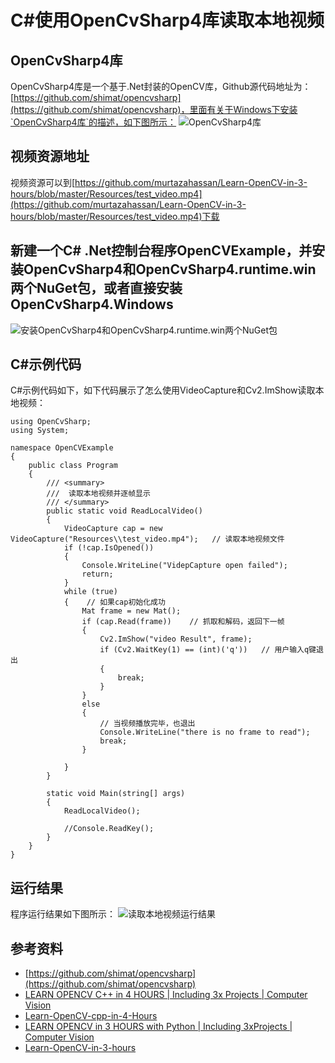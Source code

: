 # C#使用OpenCvSharp4库读取本地视频
## OpenCvSharp4库
OpenCvSharp4库是一个基于.Net封装的OpenCV库，Github源代码地址为：[https://github.com/shimat/opencvsharp](https://github.com/shimat/opencvsharp)，里面有关于Windows下安装`OpenCvSharp4库`的描述，如下图所示：
![OpenCvSharp4库](https://img-blog.csdnimg.cn/direct/46eb359cd4bc40929499a00504703119.png)
## 视频资源地址
视频资源可以到[https://github.com/murtazahassan/Learn-OpenCV-in-3-hours/blob/master/Resources/test_video.mp4](https://github.com/murtazahassan/Learn-OpenCV-in-3-hours/blob/master/Resources/test_video.mp4)下载

## 新建一个C# .Net控制台程序OpenCVExample，并安装OpenCvSharp4和OpenCvSharp4.runtime.win两个NuGet包，或者直接安装OpenCvSharp4.Windows
![安装OpenCvSharp4和OpenCvSharp4.runtime.win两个NuGet包](https://img-blog.csdnimg.cn/direct/651f1a8417f44be1b202dee87d859e21.png)
## C#示例代码
C#示例代码如下，如下代码展示了怎么使用VideoCapture和Cv2.ImShow读取本地视频：
```CSharp
using OpenCvSharp;
using System;

namespace OpenCVExample
{
    public class Program
    {
        /// <summary>
        ///  读取本地视频并逐帧显示
        /// </summary>
        public static void ReadLocalVideo()
        {
            VideoCapture cap = new VideoCapture("Resources\\test_video.mp4");   // 读取本地视频文件
            if (!cap.IsOpened())
            {
                Console.WriteLine("VidepCapture open failed");
                return;
            }
            while (true)
            {    // 如果cap初始化成功
                Mat frame = new Mat();
                if (cap.Read(frame))    // 抓取和解码，返回下一帧
                {
                    Cv2.ImShow("video Result", frame);
                    if (Cv2.WaitKey(1) == (int)('q'))   // 用户输入q键退出
                    {
                        break;
                    }
                }
                else
                {
                    // 当视频播放完毕，也退出
                    Console.WriteLine("there is no frame to read");
                    break;
                }

            }
        }

        static void Main(string[] args)
        {
            ReadLocalVideo();
           
            //Console.ReadKey();
        }
    }
}

```

## 运行结果
程序运行结果如下图所示：
![读取本地视频运行结果](https://img-blog.csdnimg.cn/direct/d21447d21d2a4aa2a2574cf9c0e1ed24.png)
## 参考资料
- [https://github.com/shimat/opencvsharp](https://github.com/shimat/opencvsharp)
- [LEARN OPENCV C++ in 4 HOURS | Including 3x Projects | Computer Vision](https://www.youtube.com/watch?v=2FYm3GOonhk)
- [Learn-OpenCV-cpp-in-4-Hours](https://github.com/murtazahassan/Learn-OpenCV-cpp-in-4-Hours)
- [LEARN OPENCV in 3 HOURS with Python | Including 3xProjects | Computer Vision](https://youtu.be/WQeoO7MI0Bs)
- [Learn-OpenCV-in-3-hours](https://github.com/murtazahassan/Learn-OpenCV-in-3-hours)
